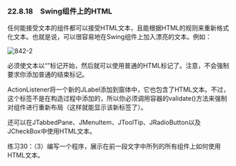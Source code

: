 ### 22.8.18　Swing组件上的HTML

任何能接受文本的组件都可以接受HTML文本，且能根据HTML的规则来重新格式化文本。也就是说，可以很容易地在Swing组件上加入漂亮的文本。例如：

![842-2](../Images/image03858.jpeg)

必须使文本以“<html>”标记开始，然后就可以使用普通的HTML标记了。注意，不会强制要求你添加普通的结束标记。

ActionListener将一个新的JLabel添加到窗体中，它也包含了HTML文本。不过，这个标签不是在构造过程中添加的，所以你必须调用容器的validate()方法来强制对组件进行重新布局（这样就能显示该新标签了）。

还可以在JTabbedPane、JMenuItem、JToolTip、JRadioButton以及JCheckBox中使用HTML文本。

练习30：（3）编写一个程序，展示在前一段文字中所列的所有组件上如何使用HTML文本。